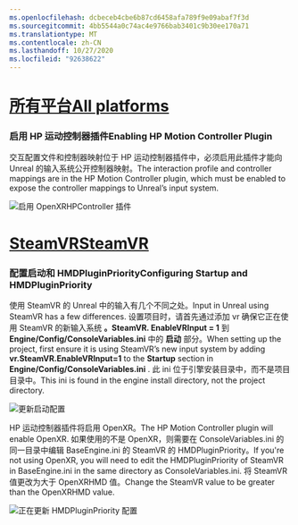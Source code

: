 ```yaml
---
ms.openlocfilehash: dcbeceb4cbe6b87cd6458afa789f9e09abaf7f3d
ms.sourcegitcommit: 4bb5544a0c74ac4e9766bab3401c9b30ee170a71
ms.translationtype: MT
ms.contentlocale: zh-CN
ms.lasthandoff: 10/27/2020
ms.locfileid: "92638622"
---
```

# <a name="all-platforms"></a>[<span data-ttu-id="236a2-101">所有平台</span><span class="sxs-lookup"><span data-stu-id="236a2-101">All platforms</span></span>](#tab/all)

### <a name="enabling-hp-motion-controller-plugin"></a><span data-ttu-id="236a2-102">启用 HP 运动控制器插件</span><span class="sxs-lookup"><span data-stu-id="236a2-102">Enabling HP Motion Controller Plugin</span></span> 

<span data-ttu-id="236a2-103">交互配置文件和控制器映射位于 HP 运动控制器插件中，必须启用此插件才能向 Unreal 的输入系统公开控制器映射。</span><span class="sxs-lookup"><span data-stu-id="236a2-103">The interaction profile and controller mappings are in the HP Motion Controller plugin, which must be enabled to expose the controller mappings to Unreal’s input system.</span></span>

![启用 OpenXRHPController 插件](../images/reverb-g2-img-01.png)

# <a name="steamvr"></a>[<span data-ttu-id="236a2-105">SteamVR</span><span class="sxs-lookup"><span data-stu-id="236a2-105">SteamVR</span></span>](#tab/steamvr)

### <a name="configuring-startup-and-hmdpluginpriority"></a><span data-ttu-id="236a2-106">配置启动和 HMDPluginPriority</span><span class="sxs-lookup"><span data-stu-id="236a2-106">Configuring Startup and HMDPluginPriority</span></span>

<span data-ttu-id="236a2-107">使用 SteamVR 的 Unreal 中的输入有几个不同之处。</span><span class="sxs-lookup"><span data-stu-id="236a2-107">Input in Unreal using SteamVR has a few differences.</span></span>  <span data-ttu-id="236a2-108">设置项目时，请首先通过添加 vr 确保它正在使用 SteamVR 的新输入系统 **。SteamVR. EnableVRInput = 1** 到 **Engine/Config/ConsoleVariables.ini** 中的 **启动** 部分。</span><span class="sxs-lookup"><span data-stu-id="236a2-108">When setting up the project, first ensure it is using SteamVR’s new input system by adding **vr.SteamVR.EnableVRInput=1** to the **Startup** section in **Engine/Config/ConsoleVariables.ini** .</span></span>  <span data-ttu-id="236a2-109">此 ini 位于引擎安装目录中，而不是项目目录中。</span><span class="sxs-lookup"><span data-stu-id="236a2-109">This ini is found in the engine install directory, not the project directory.</span></span>

![更新启动配置](../images/reverb-g2-img-07.png)

<span data-ttu-id="236a2-111">HP 运动控制器插件将启用 OpenXR。</span><span class="sxs-lookup"><span data-stu-id="236a2-111">The HP Motion Controller plugin will enable OpenXR.</span></span>  <span data-ttu-id="236a2-112">如果使用的不是 OpenXR，则需要在 ConsoleVariables.ini 的同一目录中编辑 BaseEngine.ini 的 SteamVR 的 HMDPluginPriority。</span><span class="sxs-lookup"><span data-stu-id="236a2-112">If you're not using OpenXR, you will need to edit the HMDPluginPriority of SteamVR in BaseEngine.ini in the same directory as ConsoleVariables.ini.</span></span>  <span data-ttu-id="236a2-113">将 SteamVR 值更改为大于 OpenXRHMD 值。</span><span class="sxs-lookup"><span data-stu-id="236a2-113">Change the SteamVR value to be greater than the OpenXRHMD value.</span></span>

![正在更新 HMDPluginPriority 配置](../images/reverb-g2-img-08.png)


